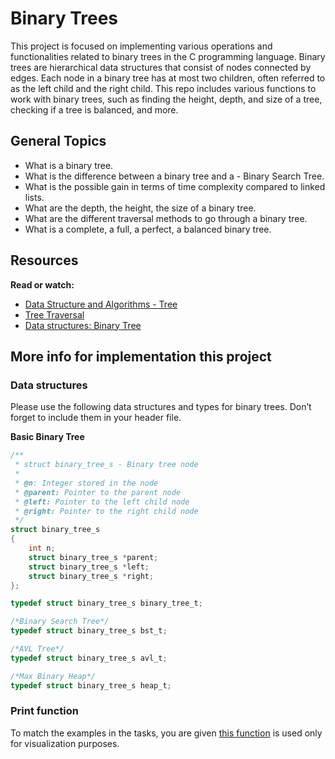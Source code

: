 # Binary Trees

This project is focused on implementing various operations and functionalities related to binary trees in the C programming language. Binary trees are hierarchical data structures that consist of nodes connected by edges. Each node in a binary tree has at most two children, often referred to as the left child and the right child. This repo includes various functions to work with binary trees, such as finding the height, depth, and size of a tree, checking if a tree is balanced, and more.

## General Topics
- What is a binary tree.
- What is the difference between a binary tree and a - Binary Search Tree.
- What is the possible gain in terms of time complexity compared to linked lists.
- What are the depth, the height, the size of a binary tree.
- What are the different traversal methods to go through a binary tree.
- What is a complete, a full, a perfect, a balanced binary tree.

## Resources
**Read or watch:**

- [Data Structure and Algorithms - Tree](https://www.tutorialspoint.com/data_structures_algorithms/tree_data_structure.htm)
- [Tree Traversal](https://www.programiz.com/dsa/tree-traversal)
- [Data structures: Binary Tree](https://www.youtube.com/watch?v=H5JubkIy_p8)

## More info for implementation this project
### Data structures
Please use the following data structures and types for binary trees. Don’t forget to include them in your header file.

**Basic Binary Tree**
```c
/**
 * struct binary_tree_s - Binary tree node
 *
 * @n: Integer stored in the node
 * @parent: Pointer to the parent node
 * @left: Pointer to the left child node
 * @right: Pointer to the right child node
 */
struct binary_tree_s
{
    int n;
    struct binary_tree_s *parent;
    struct binary_tree_s *left;
    struct binary_tree_s *right;
};

typedef struct binary_tree_s binary_tree_t;

/*Binary Search Tree*/
typedef struct binary_tree_s bst_t;

/*AVL Tree*/
typedef struct binary_tree_s avl_t;

/*Max Binary Heap*/
typedef struct binary_tree_s heap_t;
```

### Print function
To match the examples in the tasks, you are given [this function](https://github.com/alx-tools/0x1C.c) is used only for visualization purposes.
